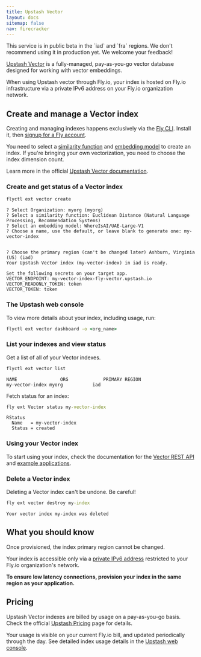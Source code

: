 ```yaml
---
title: Upstash Vector
layout: docs
sitemap: false
nav: firecracker
---
```


<aside class="callout">
This service is in public beta in the `iad` and `fra` regions. We don't recommend using it in production yet. We welcome your feedback!
</aside>

[Upstash Vector](https://docs.upstash.com/vector) is a fully-managed, pay-as-you-go vector database designed for working with vector embeddings.

When using Upstash vector through Fly.io, your index is hosted on Fly.io infrastructure via a private IPv6 address on your Fly.io organization network.

## Create and manage a Vector index

Creating and managing indexes happens exclusively via the [Fly CLI](/docs/flyctl/install/). Install it, then [signup for a Fly account](/docs/getting-started/sign-up-sign-in/).

You need to select a [similarity function](https://upstash.com/docs/vector/features/similarityfunctions) and [embedding model](https://upstash.com/docs/vector/features/embeddingmodels) to create an index. If you're bringing your own vectorization, you need to choose the index dimension count.

Learn more in the official [Upstash Vector documentation](https://upstash.com/docs/vector/overall/getstarted).

### Create and get status of a Vector index

```cmd
flyctl ext vector create
```
```output
? Select Organization: myorg (myorg)
? Select a similarity function: Euclidean Distance (Natural Language Processing, Recommendation Systems)
? Select an embedding model: WhereIsAI/UAE-Large-V1
? Choose a name, use the default, or leave blank to generate one: my-vector-index


? Choose the primary region (can't be changed later) Ashburn, Virginia (US) (iad)
Your Upstash Vector index (my-vector-index) in iad is ready.

Set the following secrets on your target app.
VECTOR_ENDPOINT: my-vector-index-fly-vector.upstash.io
VECTOR_READONLY_TOKEN: token
VECTOR_TOKEN: token
```

### The Upstash web console

To view more details about your index, including usage, run:

```cmd
flyctl ext vector dashboard -o <org_name>
```

### List your indexes and view status
Get a list of all of your Vector indexes.

```cmd
flyctl ext vector list
```
```output
NAME               	ORG          	PRIMARY REGION
my-vector-index	myorg         	iad
```

Fetch status for an index:

```cmd
fly ext Vector status my-vector-index
```
```output
RStatus
  Name   = my-vector-index
  Status = created
```

### Using your Vector index

To start using your index, check the documentation for the [Vector REST API](https://upstash.com/docs/vector/api/get-started) and [example applications](https://upstash.com/docs/vector/examples).

### Delete a Vector index

Deleting a Vector index can't be undone. Be careful!

```cmd
fly ext vector destroy my-index
```
```output
Your vector index my-index was deleted
```

## What you should know

Once provisioned, the index primary region cannot be changed.

Your index is accessible only via a [private IPv6 address](/docs/networking/private-networking/#flycast-private-load-balancing) restricted to your Fly.io organization's network.

**To ensure low latency connections, provision your index in the same region as your application.**

## Pricing

Upstash Vector indexes are billed by usage on a pay-as-you-go basis. Check the official [Upstash Pricing](https://upstash.com/pricing/vector) page for details.

Your usage is visible on your current Fly.io bill, and updated periodically through the day. See detailed index usage details in the [Upstash web console](#the-upstash-web-console).
